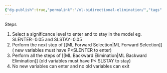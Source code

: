 ```yaml
---
{"dg-publish":true,"permalink":"/ml-bidirectional-elimination/","tags":["notes"],"created":"2024-09-14T14:55:31.530+05:30","updated":"2024-07-06T19:52:37.477+05:30"}
---
```


Steps
1. Select a significance level to enter and to stay in the model
   eg. SLENTER=0.05 and SLSTAY=0.05
2. Perform the next step of [[ML Forward Selection\|ML Forward Selection]] ( new variables must have P<SLENTER to enter)
3. Perform all the steps of [[ML Backward Elimination\|ML Backward Elimination]] (old variables must have P< SLSTAY to stay)
4. No new variables can enter and no old variables can exit

